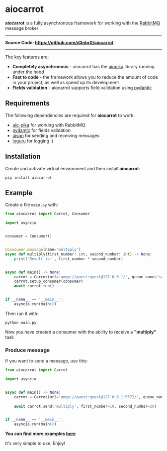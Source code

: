 # aiocarrot

**aiocarrot** is a fully asynchronous framework for working with the <a href="https://www.rabbitmq.com/">RabbitMQ</a> message broker

___

**Source Code: https://github.com/d3nbr0/aiocarrot**

___

The key features are:

* **Completely asynchronous** - aiocarrot has the <a href="https://pypi.org/project/aio-pika/">aiopika</a> library running under the hood
* **Fast to code** - the framework allows you to reduce the amount of code in your project, as well as speed up its development
* **Fields validation** - aiocarrot supports field validation using <a href="https://pypi.org/project/pydantic/">pydantic</a>

## Requirements

The following dependencies are required for **aiocarrot** to work:

* <a href="https://pypi.org/project/aio-pika/">aio-pika</a> for working with RabbitMQ
* <a href="https://pypi.org/project/pydantic/">pydantic</a> for fields validation
* <a href="https://pypi.org/project/ujson/">ujson</a> for sending and receiving messages
* <a href="https://pypi.org/project/loguru/">loguru</a> for logging :)

## Installation

Create and activate virtual environment and then install **aiocarrot**:

```commandline
pip install aiocarrot
```

## Example

Create a file `main.py` with:

```python
from aiocarrot import Carrot, Consumer

import asyncio


consumer = Consumer()


@consumer.message(name='multiply')
async def multiply(first_number: int, second_number: int) -> None:
    print('Result is:', first_number * second_number)


async def main() -> None:
    carrot = Carrot(url='amqp://guest:guest@127.0.0.1/', queue_name='sample')
    carrot.setup_consumer(consumer)
    await carrot.run()


if __name__ == '__main__':
    asyncio.run(main())
```

Then run it with:

```commandline
python main.py
```

Now you have created a consumer with the ability to receive a **"multiply"** task

### Produce message

If you want to send a message, use this:

```python
from aiocarrot import Carrot

import asyncio


async def main() -> None:
    carrot = Carrot(url='amqp://guest:guest@127.0.0.1:5672/', queue_name='sample')
    
    await carrot.send('multiply', first_number=10, second_number=20)


if __name__ == '__main__':
    asyncio.run(main())
```

**You can find more examples <a href="https://github.com/d3nbr0/aiocarrot/tree/main/examples">here</a>**

It's very simple to use. Enjoy!
